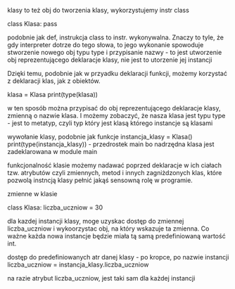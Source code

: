 klasy to też obj
do tworzenia klasy, wykorzystujemy instr class

class Klasa:
	pass

podobnie jak def, instrukcja class to instr. wykonywalna. Znaczy to tyle, że gdy interpreter dotrze do tego słowa, to jego wykonanie spowoduje stworzenie nowego obj typu type i przypisanie nazwy - to jest utworzenie obj reprezentującego deklaracje klasy, nie jest to utorzenie jej instancji

Dzięki temu, podobnie jak w przyadku deklaracji funkcji, możemy korzystać z deklaracji klas, jak z obiektów. 

klasa = Klasa
print(type(klasa))

w ten sposób można przypisać do obj reprezentującego deklaracje klasy, zmienną o nazwie klasa. I możemy zobaczyć, że nasza klasa jest typu type - jest to metatyp, czyli typ który jest klasą którego instancje są klasami


wywołanie klasy, podobnie jak funkcje 
instancja_klasy = Klasa()
print(type(instancja_klasy)) - przedrostek main bo nadrzędna klasa jest zadeklarowana w module main

funkcjonalność klasie możemy nadawać poprzed deklaracje w ich ciałach tzw. atrybutów czyli zmiennych, metod i innych zagniżdzonych klas, które pozwolą instncją klasy pełnić jakąś sensowną rolę w programie.

zmienne w klasie

class Klasa:
	liczba_uczniow = 30

dla kazdej instancji klasy, moge uzyskac dostęp do zmiennej liczba_uczniow i wykoorzystac obj, na który wskazuje ta zmienna. Co ważne każda nowa instancje będzie miała tą samą predefiniowaną wartość int. 

dostęp do predefiniowanych atr danej klasy - po kropce, po nazwie instancji
liczba_uczniow = instancja_klasy.liczba_uczniow

na razie atrybut liczba_uczniow, jest taki sam dla każdej instancji
